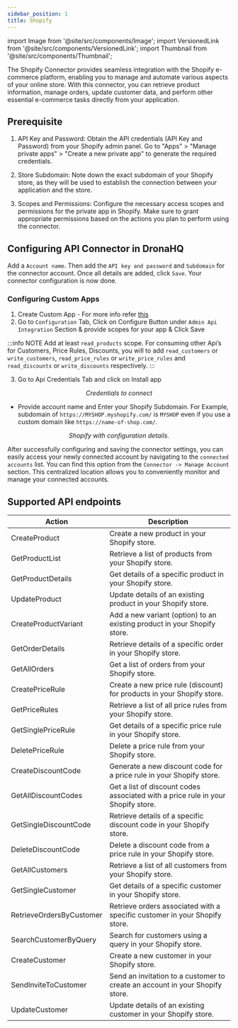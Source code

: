 ```yaml
---
sidebar_position: 1
title: Shopify
---
```

import Image from '@site/src/components/Image';
import VersionedLink from '@site/src/components/VersionedLink';
import Thumbnail from '@site/src/components/Thumbnail';

The Shopify Connector provides seamless integration with the Shopify e-commerce platform, enabling you to manage and automate various aspects of your online store. With this connector, you can retrieve product information, manage orders, update customer data, and perform other essential e-commerce tasks directly from your application. 

## Prerequisite

1. API Key and Password: Obtain the API credentials (API Key and Password) from your Shopify admin panel. Go to "Apps" > "Manage private apps" > "Create a new private app" to generate the required credentials.

3. Store Subdomain: Note down the exact subdomain of your Shopify store, as they will be used to establish the connection between your application and the store.

4. Scopes and Permissions: Configure the necessary access scopes and permissions for the private app in Shopify. Make sure to grant appropriate permissions based on the actions you plan to perform using the connector.

## Configuring API Connector in DronaHQ

Add a `Account name`. Then add the `API key and password` and `Subdomain` for the connector account. Once all details are added, click `Save`. Your connector configuration is now done.


### Configuring Custom Apps

1. Create Custom App - For more info refer [this](https://help.shopify.com/en/manual/apps/app-types/custom-apps)
2. Go to `Configuration` Tab, Click on Configure Button under `Admin Api Integration` Section & provide scopes for your app & Click Save

:::info NOTE
Add at least `read_products` scope. For consuming other Api’s for Customers, Price Rules, Discounts, you will to add `read_customers` or `write_customers`, `read_price_rules` or `write_price_rules` and `read_discounts` or `write_discounts` respectively.
:::

3.  Go to Api Credentials Tab and click on Install app
<figure>
  <Thumbnail src="/img/reference/connectors/shopify/creds.jpeg" alt="Credentials to connect" />
  <figcaption align = "center"><i>Credentials to connect</i></figcaption>
</figure>

-  Provide account name and Enter your Shopify Subdomain. For Example, subdomain of `https://MYSHOP.myshopify.com/` is `MYSHOP` even if you use a custom domain like `https://name-of-shop.com/`.



<figure>
  <Thumbnail src="/img/reference/connectors/shopify/details.png" alt="Shopify with configuration details." />
  <figcaption align = "center"><i>Shopify with configuration details.</i></figcaption>
</figure>


After successfully configuring and saving the connector settings, you can easily access your newly connected account by navigating to the `connected accounts` list. You can find this option from the `Connector -> Manage Account` section. This centralized location allows you to conveniently monitor and manage your connected accounts.


## Supported API endpoints

| Action                      | Description                                                                                           |
|-----------------------------|-------------------------------------------------------------------------------------------------------|
| CreateProduct               | Create a new product in your Shopify store.                                                          |
| GetProductList              | Retrieve a list of products from your Shopify store.                                                 |
| GetProductDetails           | Get details of a specific product in your Shopify store.                                             |
| UpdateProduct               | Update details of an existing product in your Shopify store.                                         |
| CreateProductVariant        | Add a new variant (option) to an existing product in your Shopify store.                             |
| GetOrderDetails             | Retrieve details of a specific order in your Shopify store.                                          |
| GetAllOrders                | Get a list of orders from your Shopify store.                                                        |
| CreatePriceRule             | Create a new price rule (discount) for products in your Shopify store.                                |
| GetPriceRules               | Retrieve a list of all price rules from your Shopify store.                                          |
| GetSinglePriceRule          | Get details of a specific price rule in your Shopify store.                                          |
| DeletePriceRule             | Delete a price rule from your Shopify store.                                                         |
| CreateDiscountCode          | Generate a new discount code for a price rule in your Shopify store.                                  |
| GetAllDiscountCodes         | Get a list of discount codes associated with a price rule in your Shopify store.                      |
| GetSingleDiscountCode       | Retrieve details of a specific discount code in your Shopify store.                                   |
| DeleteDiscountCode          | Delete a discount code from a price rule in your Shopify store.                                       |
| GetAllCustomers             | Retrieve a list of all customers from your Shopify store.                                            |
| GetSingleCustomer           | Get details of a specific customer in your Shopify store.                                            |
| RetrieveOrdersByCustomer    | Retrieve orders associated with a specific customer in your Shopify store.                            |
| SearchCustomerByQuery       | Search for customers using a query in your Shopify store.                                            |
| CreateCustomer              | Create a new customer in your Shopify store.                                                         |
| SendInviteToCustomer        | Send an invitation to a customer to create an account in your Shopify store.                           |
| UpdateCustomer              | Update details of an existing customer in your Shopify store.                                        |

